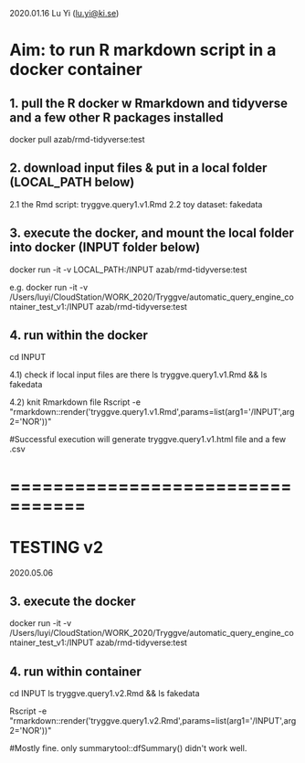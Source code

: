 2020.01.16
Lu Yi (lu.yi@ki.se)

# Aim: to run R markdown script in a docker container


## 1. pull the R docker w Rmarkdown and tidyverse and a few other R packages installed
docker pull azab/rmd-tidyverse:test

## 2. download input files & put in a local folder (LOCAL_PATH below)
2.1 the Rmd script: tryggve.query1.v1.Rmd 
2.2 toy dataset: fakedata

## 3. execute the docker, and mount the local folder into docker (INPUT folder below)
docker run -it -v LOCAL_PATH:/INPUT azab/rmd-tidyverse:test 

e.g.
docker run -it -v /Users/luyi/CloudStation/WORK_2020/Tryggve/automatic_query_engine_container_test_v1:/INPUT azab/rmd-tidyverse:test 

## 4. run within the docker
cd INPUT  

4.1) check if local input files are there
ls tryggve.query1.v1.Rmd && ls fakedata

4.2) knit Rmarkdown file 
Rscript -e "rmarkdown::render('tryggve.query1.v1.Rmd',params=list(arg1='/INPUT',arg2='NOR'))"

#Successful execution will generate tryggve.query1.v1.html file and a few .csv 



# =================================
# TESTING v2 
2020.05.06

## 3. execute the docker
docker run -it -v /Users/luyi/CloudStation/WORK_2020/Tryggve/automatic_query_engine_container_test_v1:/INPUT azab/rmd-tidyverse:test

## 4. run within container
cd INPUT
ls tryggve.query1.v2.Rmd && ls fakedata

Rscript -e "rmarkdown::render('tryggve.query1.v2.Rmd',params=list(arg1='/INPUT',arg2='NOR'))"

#Mostly fine. only summarytool::dfSummary() didn't work well.










